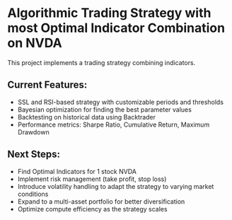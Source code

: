 # Algorithmic Trading Strategy with most Optimal Indicator Combination on NVDA

This project implements a trading strategy combining indicators. 

## Current Features:

- SSL and RSI-based strategy with customizable periods and thresholds
- Bayesian optimization for finding the best parameter values
- Backtesting on historical data using Backtrader
- Performance metrics: Sharpe Ratio, Cumulative Return, Maximum Drawdown

## Next Steps:

- Find Optimal Indicators for 1 stock NVDA
- Implement risk management (take profit, stop loss)
- Introduce volatility handling to adapt the strategy to varying market conditions
- Expand to a multi-asset portfolio for better diversification
- Optimize compute efficiency as the strategy scales
  

